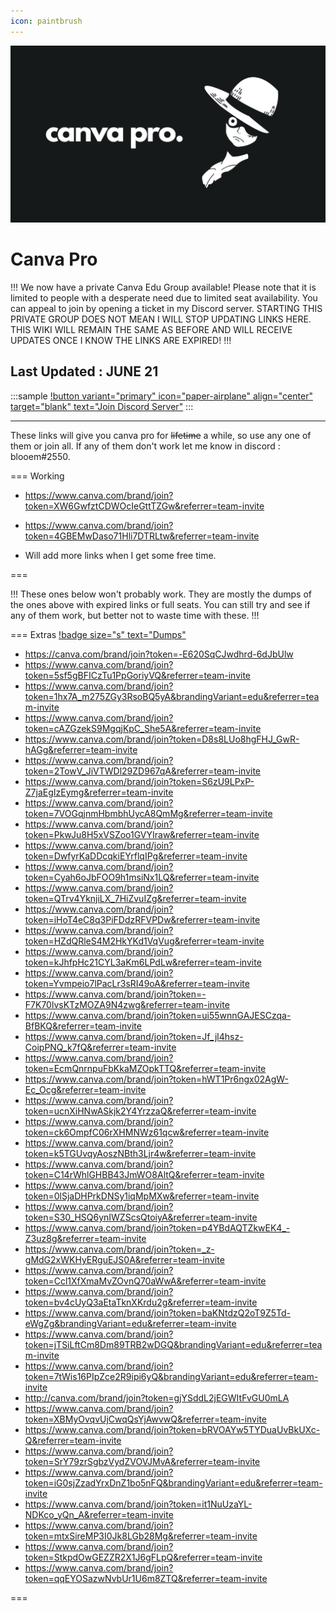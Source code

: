 ```yaml
---
icon: paintbrush
---
```


![](../static/canvapro.png)

# Canva Pro

!!! We now have a private Canva Edu Group available! Please note that it is limited to people with a desperate need due to limited seat availability. You can appeal to join by opening a ticket in my Discord server. STARTING THIS PRIVATE GROUP DOES NOT MEAN I WILL STOP UPDATING LINKS HERE. THIS WIKI WILL REMAIN THE SAME AS BEFORE AND WILL RECEIVE UPDATES ONCE I KNOW THE LINKS ARE EXPIRED!
!!!

## Last Updated :  JUNE 21

<style>
    .sample {
        text-align: center;
        padding-top: 20px;
        margin-bottom: 20px;
    }
</style>

:::sample
[!button variant="primary" icon="paper-airplane" align="center" target="blank" text="Join Discord Server"](https://discord.gg/YEXYVH2XdR)
:::

---

These links will give you canva pro for ~~lifetime~~ a while, so use any one of them or join all. If any of them don't work let me know in discord : blooem#2550.

=== Working
- https://www.canva.com/brand/join?token=XW6GwfztCDWOcIeGttTZGw&referrer=team-invite
- https://www.canva.com/brand/join?token=4GBEMwDaso71Hli7DTRLtw&referrer=team-invite


- Will add more links when I get some free time.

===

!!!
These ones below won't probably work. They are mostly the dumps of the ones above with expired links or full seats. You can still try and see if any of them work, but better not to waste time with these.
!!!



=== Extras  [!badge size="s" text="Dumps"]()

 - https://canva.com/brand/join?token=-E620SqCJwdhrd-6dJbUlw
 - https://www.canva.com/brand/join?token=5sf5gBFICzTu1PpGoriyVQ&referrer=team-invite
 - https://www.canva.com/brand/join?token=1hx7A_m275ZGy3RsoBQ5yA&brandingVariant=edu&referrer=team-invite
 - https://www.canva.com/brand/join?token=cAZGzekS9MgqjKpC_She5A&referrer=team-invite
 - https://www.canva.com/brand/join?token=D8s8LUo8hgFHJ_GwR-hAGg&referrer=team-invite
 - https://www.canva.com/brand/join?token=2TowV_JiVTWDl29ZD967qA&referrer=team-invite
 - https://www.canva.com/brand/join?token=S6zU9LPxP-Z7jaEgIzEymg&referrer=team-invite
 - https://www.canva.com/brand/join?token=7VOGqjnmHbmbhUycA8QmMg&referrer=team-invite
 - https://www.canva.com/brand/join?token=PkwJu8H5xVSZoo1GVYIraw&referrer=team-invite
 - https://www.canva.com/brand/join?token=DwfyrKaDDcqkiEYrflqIPg&referrer=team-invite
 - https://www.canva.com/brand/join?token=Cyah6oJbFOO9h1msiNx1LQ&referrer=team-invite
 - https://www.canva.com/brand/join?token=QTrv4YknjiLX_7HiZvuIZg&referrer=team-invite
 - https://www.canva.com/brand/join?token=iHoT4eC8q3PiFDdzRFVPDw&referrer=team-invite
 - https://www.canva.com/brand/join?token=HZdQRleS4M2HkYKd1VqVug&referrer=team-invite
 - https://www.canva.com/brand/join?token=kJhfpHc21CYL3aKm6LPdLw&referrer=team-invite
 - https://www.canva.com/brand/join?token=Yvmpeio7lPacLr3sRI49oA&referrer=team-invite
 - https://www.canva.com/brand/join?token=-F7K70lvsKTzMOZA9N4zwg&referrer=team-invite
 - https://www.canva.com/brand/join?token=ui55wnnGAJESCzqa-BfBKQ&referrer=team-invite
 - https://www.canva.com/brand/join?token=Jf_jl4hsz-CoipPNQ_k7fQ&referrer=team-invite
 - https://www.canva.com/brand/join?token=EcmQnrnpuFbKkaMZOpkTTQ&referrer=team-invite
 - https://www.canva.com/brand/join?token=hWT1Pr6ngx02AgW-Ec_Ocg&referrer=team-invite
 - https://www.canva.com/brand/join?token=ucnXiHNwASkjk2Y4YrzzaQ&referrer=team-invite
 - https://www.canva.com/brand/join?token=ck6OmpfC06rXHMNWz61qcw&referrer=team-invite
 - https://www.canva.com/brand/join?token=k5TGUvqyAoszNBth3Ljr4w&referrer=team-invite
 - https://www.canva.com/brand/join?token=C14rWhlGHBB43JmWO8AltQ&referrer=team-invite
 - https://www.canva.com/brand/join?token=0lSjaDHPrkDNSy1iqMpMXw&referrer=team-invite
 - https://www.canva.com/brand/join?token=S30_HSQ6ynIWZScsQtoiyA&referrer=team-invite 
 - https://www.canva.com/brand/join?token=p4YBdAQTZkwEK4_-Z3uz8g&referrer=team-invite 
 - https://www.canva.com/brand/join?token=_z-gMdG2xWKHyERguEJS0A&referrer=team-invite
 - https://www.canva.com/brand/join?token=Ccl1XfXmaMvZOvnQ70aWwA&referrer=team-invite
 - https://www.canva.com/brand/join?token=bv4cUyQ3aEtaTknXKrdu2g&referrer=team-invite
 - https://www.canva.com/brand/join?token=baKNtdzQ2oT9Z5Td-eWgZg&brandingVariant=edu&referrer=team-invite
 - https://www.canva.com/brand/join?token=jTSiLftCm8Dm89TRB2wDGQ&brandingVariant=edu&referrer=team-invite
 - https://www.canva.com/brand/join?token=7tWis16PIpZce2R9ipi6yQ&brandingVariant=edu&referrer=team-invite
 - http://canva.com/brand/join?token=gjYSddL2jEGWItFvGU0mLA
 - https://www.canva.com/brand/join?token=XBMyOvqvUjCwqQsYjAwvwQ&referrer=team-invite
 - https://www.canva.com/brand/join?token=bRVOAYw5TYDuaUvBkUXc-Q&referrer=team-invite
 - https://www.canva.com/brand/join?token=SrY79zrSgbzVydZVOVJMvA&referrer=team-invite
 - https://www.canva.com/brand/join?token=iG0sjZzadYrxDnZ1bo5nFQ&brandingVariant=edu&referrer=team-invite
 - https://www.canva.com/brand/join?token=it1NuUzaYL-NDKco_yQn_A&referrer=team-invite
 - https://www.canva.com/brand/join?token=mtxSireMP3I0Jk8LGb28Mg&referrer=team-invite
 - https://www.canva.com/brand/join?token=StkpdOwGEZZR2X1J6gFLpQ&referrer=team-invite
 - https://www.canva.com/brand/join?token=qqEYOSazwNvbUr1U6m8ZTQ&referrer=team-invite
 
===